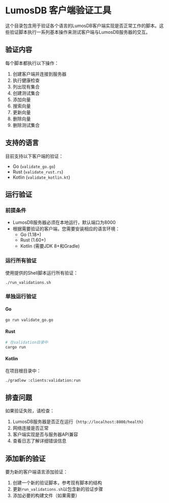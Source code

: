 # LumosDB 客户端验证工具

这个目录包含用于验证各个语言的LumosDB客户端实现是否正常工作的脚本。这些验证脚本执行一系列基本操作来测试客户端与LumosDB服务器的交互。

## 验证内容

每个脚本都执行以下操作：

1. 创建客户端并连接到服务器
2. 执行健康检查
3. 列出现有集合
4. 创建测试集合
5. 添加向量
6. 搜索向量
7. 更新向量
8. 删除向量
9. 删除测试集合

## 支持的语言

目前支持以下客户端的验证：

- Go (`validate_go.go`)
- Rust (`validate_rust.rs`)
- Kotlin (`validate_kotlin.kt`)

## 运行验证

### 前提条件

- LumosDB服务器必须在本地运行，默认端口为8000
- 根据需要验证的客户端，您需要安装相应的语言环境：
  - Go (1.18+)
  - Rust (1.60+)
  - Kotlin (需要JDK 8+和Gradle)

### 运行所有验证

使用提供的Shell脚本运行所有验证：

```bash
./run_validations.sh
```

### 单独运行验证

#### Go

```bash
go run validate_go.go
```

#### Rust

```bash
# 在validation目录中
cargo run
```

#### Kotlin

在项目根目录中：

```bash
./gradlew :clients:validation:run
```

## 排查问题

如果验证失败，请检查：

1. LumosDB服务器是否正在运行（`http://localhost:8000/health`）
2. 网络连接是否正常
3. 客户端实现是否与服务器API兼容
4. 查看日志了解详细错误信息

## 添加新的验证

要为新的客户端语言添加验证：

1. 创建一个新的验证脚本，参考现有脚本的结构
2. 更新`run_validations.sh`以包含新的验证步骤
3. 添加必要的构建文件（如果需要） 